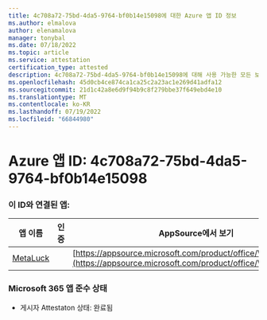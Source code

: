 ```yaml
---
title: 4c708a72-75bd-4da5-9764-bf0b14e15098에 대한 Azure 앱 ID 정보
ms.author: elmalova
author: elenamalova
manager: tonybal
ms.date: 07/18/2022
ms.topic: article
ms.service: attestation
certification_type: attested
description: 4c708a72-75bd-4da5-9764-bf0b14e15098에 대해 사용 가능한 모든 보안 및 규정 준수 정보입니다.
ms.openlocfilehash: 45d0cb4ce874ca1ca25c2a23ac1e269d41adfa12
ms.sourcegitcommit: 21d1c42a8e6d9f94b9c8f279bbe37f649ebd4e10
ms.translationtype: MT
ms.contentlocale: ko-KR
ms.lasthandoff: 07/19/2022
ms.locfileid: "66844980"
---
```

# <a name="azure-app-id-4c708a72-75bd-4da5-9764-bf0b14e15098"></a>Azure 앱 ID: 4c708a72-75bd-4da5-9764-bf0b14e15098


### <a name="apps-associated-with-this-id"></a>이 ID와 연결된 앱:
| **앱 이름** | **인증** | **AppSource에서 보기** |
|--------------|---------------|-----------------------|
| [MetaLuck](../forward/WA200004198.md) |  | [https://appsource.microsoft.com/product/office/WA200004198](https://appsource.microsoft.com/product/office/WA200004198) |

### <a name="microsoft-365-app-compliance-status"></a>Microsoft 365 앱 준수 상태
- 게시자 Attestaton 상태: 완료됨
